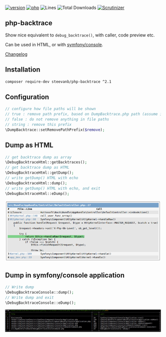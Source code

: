 [![version](https://img.shields.io/badge/version-2.1.0-green.svg)](https://github.com/steevanb/php-backtrace/tree/2.1.0)
[![php](https://img.shields.io/badge/php-^5.4%20||%20^7.0%20||%20^8.0-blue.svg)](http://php.net)
![Lines](https://img.shields.io/badge/code%20lines-1575-green.svg)
![Total Downloads](https://poser.pugx.org/steevanb/php-backtrace/downloads)
[![Scrutinizer](https://scrutinizer-ci.com/g/steevanb/php-backtrace/badges/quality-score.png?b=master)](https://scrutinizer-ci.com/g/steevanb/php-backtrace/)

php-backtrace
-------------

Show nice equivalent to `debug_backtrace()`, with caller, code preview etc.

Can be used in HTML, or with [symfony/console](https://github.com/symfony/console).

[Changelog](changelog.md)

Installation
------------

```bash
composer require-dev steevanb/php-backtrace ^2.1
```

Configuration
-------------

```php
// configure how file paths will be shown
// true : remove path prefix, based on DumpBacktrace.php path (assume it is in vendor/ dir)
// false : do not remove anything in file paths
// string : remove this prefix
\DumpBacktrace::setRemovePathPrefix($remove);
```

Dump as HTML
------------

```php
// get backtrace dump as array
\DebugBacktraceHtml::getBacktraces();
// get backtrace dump as HTML
\DebugBacktraceHtml::getDump();
// write getDump() HTML with echo
\DebugBacktraceHtml::dump();
// write getDump() HTML with echo, and exit
\DebugBacktraceHtml::eDump();
```
![HTML backtrace](resources/backtrace_html.png)

Dump in symfony/console application
-----------------------------------

```php
// Write dump
\DebugBacktraceConsole::dump();
// Write dump and exit
\DebugBacktraceConsole::eDump();
```
![Console backtrace](resources/backtrace_console.jpg)

